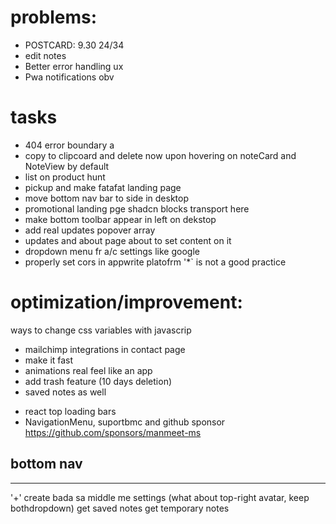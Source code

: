 # problems:

<!-- - refernce is not passing when creatin notes -->
<!-- - remove perms from "any" in appwrite console -->

-   POSTCARD: 9.30 24/34
    <!-- - routes /n/:id (searchParams assign)  -->
    <!-- - main.jsx authentication glictch solve makeit smooth  -->
-   edit notes
    <!-- - currentUSer can all allUsers notes 😝 -->
    <!-- - html parsing -->
    <!-- - smart render upon data change anywhere (current problem inifinite useEffect) -->
    <!-- -- - Call fetch notes() functions after delete function call -->
    <!-- - Add rich text formatting  -->
-   Better error handling ux
-   Pwa notifications obv
<!-- - Shortcuts to directly create new note -->

# tasks

-   404 error boundary a
-   copy to clipcoard and delete now upon hovering on noteCard and NoteView by default
-   list on product hunt
-   pickup and make fatafat landing page
-   move bottom nav bar to side in desktop
-   promotional landing pge shadcn blocks transport here
-   make bottom toolbar appear in left on dekstop
-   add real updates popover array
-   updates and about page about to set content on it
-   dropdown menu fr a/c settings like google
-   properly set cors in appwrite platofrm '\*` is not a good practice
    <!-- - responsive collapsible sidemenu (desktop) and hamburger on mobile seprate ui hide/show khel. -->
    <!-- - add inidication when fetching/updating notes {set}.  -->

# optimization/improvement:

<!-- - hover fix navbar, darkmode grounp -->

ways to change css variables with javascrip

-   mailchimp integrations in contact page
-   make it fast
-   animations real feel like an app
-   add trash feature (10 days deletion)
-   saved notes as well
<!-- - ligh/dark mode 'switch' literally switch -->
-   react top loading bars
-   NavigationMenu, suportbmc and github sponsor https://github.com/sponsors/manmeet-ms

## bottom nav

---

'+' create bada sa middle me
settings (what about top-right avatar, keep bothdropdown)
get saved notes
get temporary notes
